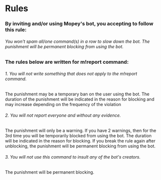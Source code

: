 # Rules

### By inviting and/or using Mopey's bot, you accepting to follow this rule:

###### You won't spam all/one command(s) in a row to slow down the bot. The punishment will be permanent blocking from using the bot.


### The rules below are written for m!report command:

###### 1. You will not write something that does not apply to the m!report command.
The punishment may be a temporary ban on the user using the bot. The duration of the punishment will be indicated in the reason for blocking and may increase depending on the frequency of the violation

###### 2. You will not report everyone and without any evidence.
The punishment will only be a warning. If you have 2 warnings, then for the 3rd time you will be temporarily blocked from using the bot. The duration will be indicated in the reason for blocking. If you break the rule again after unblocking, the punishment will be permanent blocking from using the bot.

###### 3. You will not use this command to insult any of the bot's creators. 
The punishment will be permanent blocking.
